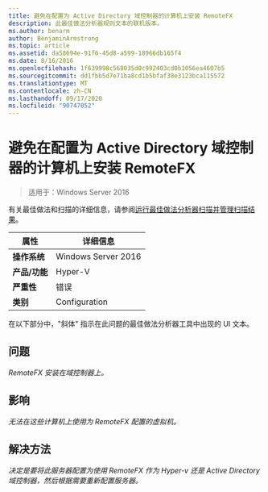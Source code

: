```yaml
---
title: 避免在配置为 Active Directory 域控制器的计算机上安装 RemoteFX
description: 此最佳做法分析器规则文本的联机版本。
ms.author: benarm
author: BenjaminArmstrong
ms.topic: article
ms.assetid: da58694e-91f6-45d8-a599-18966db165f4
ms.date: 8/16/2016
ms.openlocfilehash: 1f639998c568035d0c992403cd0b1056ea4607b5
ms.sourcegitcommit: dd1fbb5d7e71ba8cd1b5bfaf38e3123bca115572
ms.translationtype: MT
ms.contentlocale: zh-CN
ms.lasthandoff: 09/17/2020
ms.locfileid: "90747052"
---
```

# <a name="avoid-installing-remotefx-on-a-computer-that-is-configured-as-an-active-directory-domain-controller"></a>避免在配置为 Active Directory 域控制器的计算机上安装 RemoteFX

>适用于：Windows Server 2016

有关最佳做法和扫描的详细信息，请参阅[运行最佳做法分析器扫描并管理扫描结果](https://go.microsoft.com/fwlink/p/?LinkID=223177)。

|属性|详细信息|
|-|-|
|**操作系统**|Windows Server 2016|
|**产品/功能**|Hyper-V|
|**严重性**|错误|
|**类别**|Configuration|

在以下部分中，"斜体" 指示在此问题的最佳做法分析器工具中出现的 UI 文本。

## <a name="issue"></a>**问题**
*RemoteFX 安装在域控制器上。*

## <a name="impact"></a>**影响**
*无法在这些计算机上使用为 RemoteFX 配置的虚拟机。*

## <a name="resolution"></a>**解决方法**
*决定是要将此服务器配置为使用 RemoteFX 作为 Hyper-v 还是 Active Directory 域控制器，然后根据需要重新配置服务器。*



